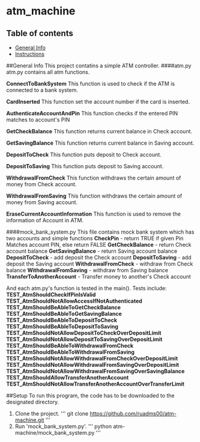 # atm_machine

## Table of contents
* [General Info](#general-info)
* [Instructions](#instruction)

##General Info
This project contatins a simple ATM controller.
####atm.py
atm.py contains all atm functions.

**ConnectToBankSystem**
This function is used to check if the ATM is connected to a bank system.

**CardInserted**
This function set the account number if the card is inserted.

**AuthenticateAccountAndPin**
This function checks if the entered PIN matches to account's PIN

**GetCheckBalance**
This function returns current balance in Check account.

**GetSavingBalance**
This function returns current balance in Saving account.

**DepositToCheck**
This function puts deposit to Check account.

**DepositToSaving**
This function puts deposit to Saving account.

**WithdrawalFromCheck**
This function withdraws the certain amount of money from Check account.

**WithdrawalFromSaving**
This function withdraws the certain amount of money from Saving account.

**EraseCurrentAccountInformation**
This function is used to remove the information of Account in ATM.

####mock_bank_system.py
This file contains mock bank system which has two accounts and simple functions
**CheckPin** - return TRUE if given Pin Matches account PIN, else return FALSE
**GetCheckBalance** - return Check account balance
**GetSavingBalance** - return Saving account balance
**DepositToCheck** - add deposit the Check account
**DepositToSaving** - add deposit the Saving account
**WithdrawalFromCheck** - withdraw from Check balance
**WithdrawalFromSaving** - withdraw from Saving balance
**TransferToAnotherAccount** - Transfer money to another's Check account

And each atm.py's function is tested in the main().
Tests include:
**TEST_AtmShouldCheckIfPinIsValid**
**TEST_AtmShouldNotAllowAccessIfNotAuthenticated**
**TEST_AtmShouldBeAbleToGetCheckBalance**
**TEST_AtmShouldBeAbleToGetSavingBalance**
**TEST_AtmShouldBeAbleToDepositToCheck**
**TEST_AtmShouldBeAbleToDepositToSaving**
**TEST_AtmShouldNotAllowDepositToCheckOverDepositLimit**
**TEST_AtmShouldNotAllowDepositToSavingOverDepositLimit**
**TEST_AtmShouldBeAbleToWithdrawalFromCheck**
**TEST_AtmShouldBeAbleToWithdrawalFromSaving**
**TEST_AtmShouldNotAllowWithdrawalFromCheckOverDepositLimit**
**TEST_AtmShouldNotAllowWithdrawalFromSavingOverDepositLimit**
**TEST_AtmShouldNotAllowWithdrawalFromSavingOverSavingBalance**
**TEST_AtmShouldAllowTransferAnotherAccount**
**TEST_AtmShouldNotAllowTransferAnotherAccountOverTransferLimit**

##Setup
To run this program, the code has to be downloaded to the designated directory.
1. Clone the project.
'''
git clone https://github.com/ruadms00/atm-machine.git
'''
2. Run 'mock_bank_system.py'.
'''
python atm-machine/mock_bank_system.py 
'''
